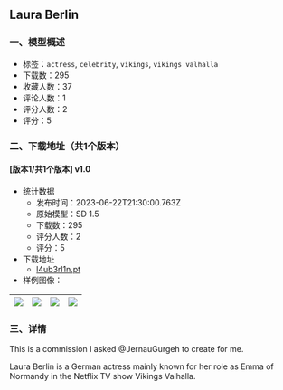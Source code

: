 ## Laura Berlin
### 一、模型概述

- 标签：`actress`, `celebrity`, `vikings`, `vikings valhalla`
- 下载数：295
- 收藏人数：37
- 评论人数：1
- 评分人数：2
- 评分：5

### 二、下载地址（共1个版本）

#### [版本1/共1个版本] v1.0

- 统计数据
  - 发布时间：2023-06-22T21:30:00.763Z
  - 原始模型：SD 1.5
  - 下载数：295
  - 评分人数：2
  - 评分：5
- 下载地址
  - [l4ub3rl1n.pt](https://civitai.com/api/download/models/101804)
- 样例图像：

| <img src="https://image.civitai.com/xG1nkqKTMzGDvpLrqFT7WA/40dd8906-d6a0-4741-88ce-0fc03a9f7854/width=450/1248346.jpeg" /> | <img src="https://image.civitai.com/xG1nkqKTMzGDvpLrqFT7WA/ee1c76ec-b0b1-4cd1-bf34-4b51c67e8ab7/width=450/1248356.jpeg" /> | <img src="https://image.civitai.com/xG1nkqKTMzGDvpLrqFT7WA/4613311e-4762-4679-ac51-0b40b4e2a20f/width=450/1248357.jpeg" /> | <img src="https://image.civitai.com/xG1nkqKTMzGDvpLrqFT7WA/88c7cb97-ca5f-432d-9d90-9d18a70a0265/width=450/1248359.jpeg" /> |
| ---- | ---- | ---- | ---- |


### 三、详情
<p>This is a commission I asked <span data-type="mention" class="mantine-1yiar0p" data-id="mention:75330" data-label="JernauGurgeh">@JernauGurgeh</span> to create for me.</p><p>Laura Berlin is a German actress mainly known for her role as Emma of Normandy in the Netflix TV show Vikings Valhalla.</p>